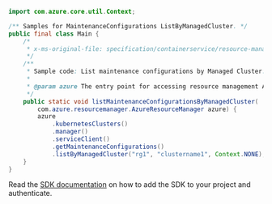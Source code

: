 ```java
import com.azure.core.util.Context;

/** Samples for MaintenanceConfigurations ListByManagedCluster. */
public final class Main {
    /*
     * x-ms-original-file: specification/containerservice/resource-manager/Microsoft.ContainerService/stable/2022-04-01/examples/MaintenanceConfigurationsList.json
     */
    /**
     * Sample code: List maintenance configurations by Managed Cluster.
     *
     * @param azure The entry point for accessing resource management APIs in Azure.
     */
    public static void listMaintenanceConfigurationsByManagedCluster(
        com.azure.resourcemanager.AzureResourceManager azure) {
        azure
            .kubernetesClusters()
            .manager()
            .serviceClient()
            .getMaintenanceConfigurations()
            .listByManagedCluster("rg1", "clustername1", Context.NONE);
    }
}
```

Read the [SDK documentation](https://github.com/Azure/azure-sdk-for-java/blob/azure-resourcemanager_2.15.0/sdk/resourcemanager/azure-resourcemanager/README.md) on how to add the SDK to your project and authenticate.
